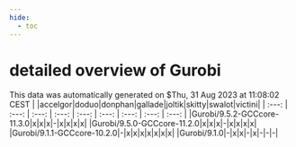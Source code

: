 ```yaml
---
hide:
  - toc
---
```


detailed overview of Gurobi
===========================


This data was automatically generated on $Thu, 31 Aug 2023 at 11:08:02 CEST
| |accelgor|doduo|donphan|gallade|joltik|skitty|swalot|victini|
| :---: | :---: | :---: | :---: | :---: | :---: | :---: | :---: | :---: |
|Gurobi/9.5.2-GCCcore-11.3.0|x|x|x|-|x|x|x|x|
|Gurobi/9.5.0-GCCcore-11.2.0|x|x|x|-|x|x|x|x|
|Gurobi/9.1.1-GCCcore-10.2.0|-|x|x|x|x|x|x|x|
|Gurobi/9.1.0|-|x|x|-|x|-|-|-|
